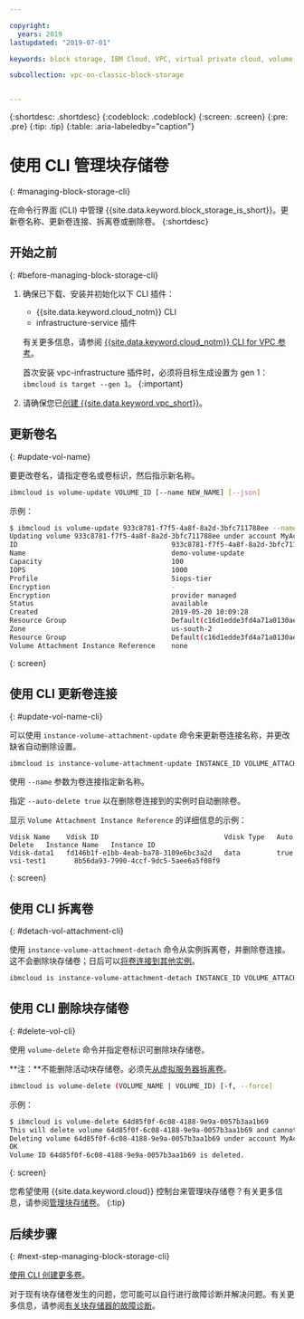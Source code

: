```yaml
---

copyright:
  years: 2019
lastupdated: "2019-07-01"

keywords: block storage, IBM Cloud, VPC, virtual private cloud, volume, volume attachment, data storage, virtual server instance, instance

subcollection: vpc-on-classic-block-storage


---
```


{:shortdesc: .shortdesc}
{:codeblock: .codeblock}
{:screen: .screen}
{:pre: .pre}
{:tip: .tip}
{:table: .aria-labeledby="caption"}

# 使用 CLI 管理块存储卷
{: #managing-block-storage-cli}

在命令行界面 (CLI) 中管理 {{site.data.keyword.block_storage_is_short}}。更新卷名称、更新卷连接、拆离卷或删除卷。
{:shortdesc}

## 开始之前
{: #before-managing-block-storage-cli}

1. 确保已下载、安装并初始化以下 CLI 插件：
    * {{site.data.keyword.cloud_notm}} CLI
    * infrastructure-service 插件

   有关更多信息，请参阅 [{{site.data.keyword.cloud_notm}} CLI for VPC 参考](/docs/vpc-infrastructure-cli-plugin?topic=vpc-infrastructure-cli-plugin-vpc-reference)。
   
   首次安装 vpc-infrastructure 插件时，必须将目标生成设置为 gen 1：`ibmcloud is target --gen 1`。
   {:important}
   
2. 请确保您已[创建 {{site.data.keyword.vpc_short}}](/docs/vpc-on-classic?topic=vpc-on-classic-getting-started)。

## 更新卷名
{: #update-vol-name}

要更改卷名，请指定卷名或卷标识，然后指示新名称。

```bash
ibmcloud is volume-update VOLUME_ID [--name NEW_NAME] [--json]
```

示例：

```bash
$ ibmcloud is volume-update 933c8781-f7f5-4a8f-8a2d-3bfc711788ee --name demo-volume-update
Updating volume 933c8781-f7f5-4a8f-8a2d-3bfc711788ee under account MyAccount 01 as user user1@mycompany.com...
ID                                      933c8781-f7f5-4a8f-8a2d-3bfc711788ee
Name                                    demo-volume-update
Capacity                                100
IOPS                                    1000
Profile                                 5iops-tier
Encryption                              -
Encryption                              provider managed
Status                                  available
Created                                 2019-05-20 10:09:28
Resource Group                          Default(c16d1edde3fd4a71a0130aed371405a0)
Zone                                    us-south-2
Resource Group                          Default(c16d1edde3fd4a71a0130aed371405a0)
Volume Attachment Instance Reference    none
```
{: screen}

## 使用 CLI 更新卷连接
{: #update-vol-name-cli}

可以使用 `instance-volume-attachment-update` 命令来更新卷连接名称，并更改缺省自动删除设置。

```bash
ibmcloud is instance-volume-attachment-update INSTANCE_ID VOLUME_ATTACHMENT_ID [--name NEW_NAME] [--auto-delete true | false] [--json]
```

使用 `--name` 参数为卷连接指定新名称。

指定 `--auto-delete true` 以在删除卷连接到的实例时自动删除卷。

显示 `Volume Attachment Instance Reference` 的详细信息的示例：

```
Vdisk Name    Vdisk ID                               Vdisk Type   Auto Delete   Instance Name   Instance ID
Vdisk-data1   fd146b1f-e1bb-4eab-ba78-3109e6bc3a2d   data         true          vsi-test1       8b56da93-7990-4ccf-9dc5-5aee6a5f08f9
```
{: screen}

## 使用 CLI 拆离卷
{: #detach-vol-attachment-cli}

使用 `instance-volume-attachment-detach` 命令从实例拆离卷，并删除卷连接。这不会删除块存储卷；日后可以[将卷连接到其他实例](/docs/vpc-on-classic-block-storage?topic=vpc-on-classic-block-storage-attaching-block-storage-cli)。

```bash
ibmcloud is instance-volume-attachment-detach INSTANCE_ID VOLUME_ATTACHMENT_ID [-f, --force]
```

## 使用 CLI 删除块存储卷
{: #delete-vol-cli}

使用 `volume-delete` 命令并指定卷标识可删除块存储卷。

**注：**不能删除活动块存储卷。必须先[从虚拟服务器拆离卷](#detach-vol-attachment-cli)。

```bash
ibmcloud is volume-delete (VOLUME_NAME | VOLUME_ID) [-f, --force]
```

示例：

```bash
$ ibmcloud is volume-delete 64d85f0f-6c08-4188-9e9a-0057b3aa1b69
This will delete volume 64d85f0f-6c08-4188-9e9a-0057b3aa1b69 and cannot be undone. Continue?> y
Deleting volume 64d85f0f-6c08-4188-9e9a-0057b3aa1b69 under account MyAccount 01 as user user1@mycompany.com...
OK
Volume ID 64d85f0f-6c08-4188-9e9a-0057b3aa1b69 is deleted.
```
{: screen}

您希望使用 {{site.data.keyword.cloud}} 控制台来管理块存储卷？有关更多信息，请参阅[管理块存储卷](/docs/vpc-on-classic-block-storage?topic=vpc-on-classic-block-storage-managing-block-storage)。
{:tip}

## 后续步骤
{: #next-step-managing-block-storage-cli}

[使用 CLI 创建更多卷](/docs/vpc-on-classic-block-storage?topic=vpc-on-classic-block-storage-creating-block-storage-cli)。

对于现有块存储卷发生的问题，您可能可以自行进行故障诊断并解决问题。有关更多信息，请参阅[有关块存储器的故障诊断](/docs/vpc-on-classic-block-storage?topic=vpc-on-classic-block-storage-troubleshoot)。

